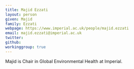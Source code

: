 ```yaml
---
title: Majid Ezzati
layout: person
given: Majid
family: Ezzati
webpage: https://www.imperial.ac.uk/people/majid.ezzati
email: majid.ezzati@imperial.ac.uk
twitter: 
github: 
workinggroup: true
---
```


Majid is Chair in Global Environmental Health at Imperial.
